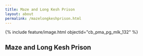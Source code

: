 ```yaml
---
title: Maze and Long Kesh Prison
layout: about
permalink: /mazelongkeshprison.html
---
```

{% include feature/image.html objectid="cb_pma_pg_mlk_132" %}

## Maze and Long Kesh Prison

